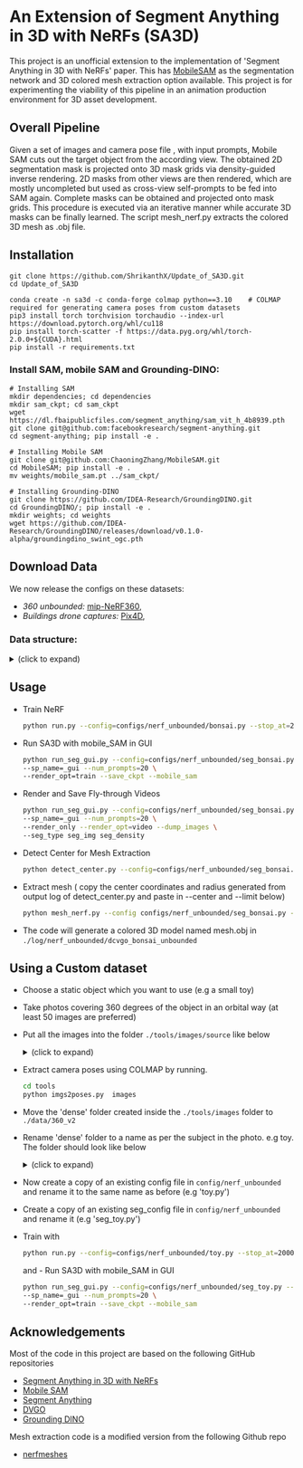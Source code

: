 # An Extension of Segment Anything in 3D with NeRFs (SA3D)

This project is an unofficial extension to the implementation of 'Segment Anything in 3D with NeRFs' paper.
This has [MobileSAM](https://github.com/ChaoningZhang/MobileSAM) as the segmentation network and 3D colored mesh extraction option available. This project is for  experimenting the viability of this pipeline in an animation production environment for 3D asset development.


## Overall Pipeline

Given a set of images and camera pose file , with input prompts, Mobile SAM cuts out the target object from the according view. The obtained 2D segmentation mask is projected onto 3D mask grids via density-guided inverse rendering. 2D masks from other views are then rendered, which are mostly uncompleted but used as cross-view self-prompts to be fed into SAM again. Complete masks can be obtained and projected onto mask grids. This procedure is executed via an iterative manner while accurate 3D masks can be finally learned. The script mesh_nerf.py extracts the colored 3D mesh as .obj file.


## Installation

```
git clone https://github.com/ShrikanthX/Update_of_SA3D.git
cd Update_of_SA3D

conda create -n sa3d -c conda-forge colmap python==3.10    # COLMAP required for generating camera poses from custom datasets
pip3 install torch torchvision torchaudio --index-url https://download.pytorch.org/whl/cu118
pip install torch-scatter -f https://data.pyg.org/whl/torch-2.0.0+${CUDA}.html
pip install -r requirements.txt

```

### Install SAM, mobile SAM and Grounding-DINO:

```
# Installing SAM
mkdir dependencies; cd dependencies 
mkdir sam_ckpt; cd sam_ckpt
wget https://dl.fbaipublicfiles.com/segment_anything/sam_vit_h_4b8939.pth
git clone git@github.com:facebookresearch/segment-anything.git 
cd segment-anything; pip install -e .

# Installing Mobile SAM
git clone git@github.com:ChaoningZhang/MobileSAM.git
cd MobileSAM; pip install -e .
mv weights/mobile_sam.pt ../sam_ckpt/

# Installing Grounding-DINO
git clone https://github.com/IDEA-Research/GroundingDINO.git
cd GroundingDINO/; pip install -e .
mkdir weights; cd weights
wget https://github.com/IDEA-Research/GroundingDINO/releases/download/v0.1.0-alpha/groundingdino_swint_ogc.pth
```

## Download Data
We now release the configs on these datasets:
* *360 unbounded:* [mip-NeRF360](https://jonbarron.info/mipnerf360/), 
* *Buildings drone captures:* [Pix4D](https://support.pix4d.com/hc/en-us/articles/360000235126-Example-projects-real-photogrammetry-data#label2),


### Data structure:  
<details>
  <summary> (click to expand) </summary>

    data
    ├── 360_v2             # Link: https://jonbarron.info/mipnerf360/
    │   └── [bicycle|bonsai|counter|garden|kitchen|room|stump]
    │       ├── poses_bounds.npy
    │       └── [images|images_2|images_4|images_8]
    
</details>

## Usage
- Train NeRF
  ```bash
  python run.py --config=configs/nerf_unbounded/bonsai.py --stop_at=20000 --render_video --i_weights=10000
  ```
- Run SA3D with mobile_SAM in GUI
  ```bash
  python run_seg_gui.py --config=configs/nerf_unbounded/seg_bonsai.py --segment \
  --sp_name=_gui --num_prompts=20 \
  --render_opt=train --save_ckpt --mobile_sam
  ```
- Render and Save Fly-through Videos
  ```bash
  python run_seg_gui.py --config=configs/nerf_unbounded/seg_bonsai.py --segment \
  --sp_name=_gui --num_prompts=20 \
  --render_only --render_opt=video --dump_images \
  --seg_type seg_img seg_density
  ```
- Detect Center for Mesh Extraction
  ```bash
  python detect_center.py --config=configs/nerf_unbounded/seg_bonsai.py 
  ```
- Extract mesh ( copy the center coordinates and radius generated from output log of detect_center.py and paste in --center and --limit below)
  ```bash
  python mesh_nerf.py --config configs/nerf_unbounded/seg_bonsai.py --center -0.0858 -0.6554 0.2442  --limit .9
  ```
 - The code will generate a colored 3D model named mesh.obj in ``./log/nerf_unbounded/dcvgo_bonsai_unbounded``


 ## Using a Custom dataset
- Choose a static object which you want to use (e.g a small toy)
- Take photos covering 360 degrees of the object in an orbital way (at least 50 images are preferred)
- Put all the images into the folder ``./tools/images/source`` like below
    <details>
        <summary> (click to expand) </summary>
      
          tools
          ├── images            
          │   └── source
          │       └── [image_1,image_2,image_3,images_4......]
            
    <details>

- Extract camera poses using COLMAP by running.
  ```bash
  cd tools
  python imgs2poses.py  images
  ```
- Move the 'dense' folder created inside the ``./tools/images`` folder to ``./data/360_v2``
- Rename 'dense' folder to a name as per the subject in the photo. e.g toy. The folder should look like below
    <details>
      <summary> (click to expand) </summary>

                data
                ├── 360_v2             
                │   └── [toy]
                │       ├── poses_bounds.npy
                │       └── [images|images_2|images_4|images_8]
                
    </details>
- Now create a copy of an existing config file in ``config/nerf_unbounded`` and rename it to the same name as before (e.g 'toy.py')
- Create a copy of an existing seg_config file in ``config/nerf_unbounded`` and rename it (e.g 'seg_toy.py')
- Train with 
  ```bash
  python run.py --config=configs/nerf_unbounded/toy.py --stop_at=20000 --render_video --i_weights=10000
  ```
  and - Run SA3D with mobile_SAM in GUI
  ```bash
  python run_seg_gui.py --config=configs/nerf_unbounded/seg_toy.py --segment \
  --sp_name=_gui --num_prompts=20 \
  --render_opt=train --save_ckpt --mobile_sam
  ```

## Acknowledgements
Most of the code in this project are based on the following GitHub repositories
- [Segment Anything in 3D with NeRFs](https://github.com/Jumpat/SegmentAnythingin3D)
- [Mobile SAM](https://github.com/ChaoningZhang/MobileSAM.git)
- [Segment Anything](https://github.com/facebookresearch/segment-anything)
- [DVGO](https://github.com/sunset1995/DirectVoxGO)
- [Grounding DINO](https://github.com/IDEA-Research/GroundingDINO.git)

Mesh extraction code is a modified version from the following Github repo 
- [nerfmeshes](https://github.com/qway/nerfmeshes.git)


